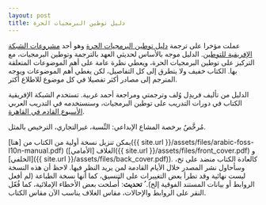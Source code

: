 ```yaml
---
layout: post
title: دليل توطين البرمجيات الحرة
---
```

عملت مؤخرا على ترجمة [دليل توطين البرمجيات الحرة](http://www.africanlocalisation.net/foss-localisation-manual) وهو أحد [مشروعات الشبكة الإفريقية للتوطين](http://www.africanlocalisation.net). الدليل موجه بالأساس لحديثي العهد بالترجمة وتوطين البرمجيات، مع التركيز على توطين البرمجيات الحرة، ويعطي نظرة عامة على أهم الموضوعات المتعلقة بها. الكتاب خفيف ولا يتطرق إلى كل التفاصيل، لكن يغطي أهم الموضوعات ويوجه المترجم إلى مصادر أكثر تفصيلا في كل موضوع للاطلاع أكثر.

الدليل من تأليف فريدِل وُلف وترجمتي ومراجعة أحمد غربية. تستخدم الشبكة الإفريقية الكتاب في دورات التدريب على توطين البرمجيات، وسنستخدمه في التدريب العربي [الأسبوع القادم في القاهرة](http://www.africanlocalisation.net/arabic-foss-localisation-training-egypt).

مُرخَّصٌ برخصة المشاع الإبداعي: النِّسبة، غيرالتجاري، الترخيص بالمثل.

يمكن تنزيل نسخة أولية من الكتاب من [هنا]({{ site.url }}/assets/files/arabic-foss-l10n-manual.pdf) (الغلاف [الأمامي]({{ site.url }}/assets/files/front_cover.pdf) و [الخلفي]({{ site.url }}/assets/files/back_cover.pdf)). كالعادة الكتاب منضد على تخ، وسأحاول نشر المصدر خلال الأيام القادمة لمن يريد النظر فيها. لاحظ أن هذه النسخة ليست نهائية وقد تطرأ بعض التغييرات على التنسيق، كما أنها نسخة الطباعة (لم أفعل الروابط أو بيانات المستند الفوقية إلخ).
ُ
**تحديث**: أُصلحت بعض الأخطاء الإملائية، كما فُعّل النقر على الروابط والإحالات، مقاس الغلاف يناسب الآن مقاس الكتاب.
